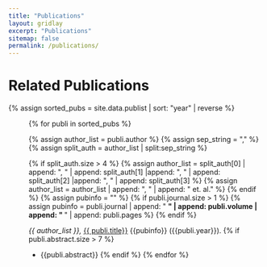 ```yaml
---
title: "Publications"
layout: gridlay
excerpt: "Publications"
sitemap: false
permalink: /publications/
---
```



# Related Publications

<!---
{% assign number_printed = 0 %}
{% for publi in site.data.publist %}

{% assign even_odd = number_printed | modulo: 2 %}
{% if publi.highlight == 1 %}

{% if even_odd == 0 %}
<div class="row">
{% endif %}

<div class="col-sm-6 clearfix">
 <div class="well">
  <pubtit>{{ publi.title }}</pubtit>
  <img src="{{ site.url }}{{ site.baseurl }}/images/pubpic/{{ publi.image }}" class="img-responsive" width="33%" style="float: left" />
  <p>{{ publi.description }}</p>
  <p><em>{{ publi.authors }}</em></p>
  <p><strong><a href="{{ publi.link.url }}">{{ publi.link.display }}</a></strong></p>
  <p class="text-danger"><strong> {{ publi.news1 }}</strong></p>
  <p> {{ publi.news2 }}</p>
 </div>
</div>

{% assign number_printed = number_printed | plus: 1 %}

{% if even_odd == 1 %}
</div>
{% endif %}

{% endif %}
{% endfor %}

{% assign even_odd = number_printed | modulo: 2 %}
{% if even_odd == 1 %}
</div>
{% endif %}

<p> &nbsp; </p>


## Full List of publications
--->
<div class="nomarkul">

{% assign sorted_pubs = site.data.publist | sort: "year" | reverse %}

<div style="padding-left: 40px;">

{% for publi in sorted_pubs %}

{% assign author_list = publi.author %}
{% assign sep_string = "," %}
{% assign split_auth = author_list | split:sep_string %}

{% if split_auth.size > 4 %}
{% assign author_list = split_auth[0] | append: ", " | append: split_auth[1] |append: ", " |  append: split_auth[2] |append: ", " |  append: split_auth[3] %}
{% assign author_list = author_list | append: ", " | append: " et. al." %}
{% endif %}
{% assign pubinfo = "" %}
{% if publi.journal.size > 1 %}
{% assign pubinfo = publi.journal | append: " <b> " | append: publi.volume | append: " </b> " | append: publi.pages %}
{% endif %}

<em>{{ author_list }}, </em> <a href="{{ publi.url }}">{{ publi.title}}</a> {{pubinfo}} ({{publi.year}}).
{% if  publi.abstract.size  > 7 %} 
  * {{publi.abstract}}
{% endif %} 
{% endfor %}
</div>
</div>